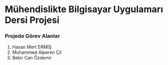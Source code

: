 # Mühendislikte Bilgisayar Uygulamarı Dersi Projesi

### Projede Görev Alanlar

1. Hasan Mert ERMİŞ
2. Muhammed Alperen Çil
3. Bekir Can Özdemir


